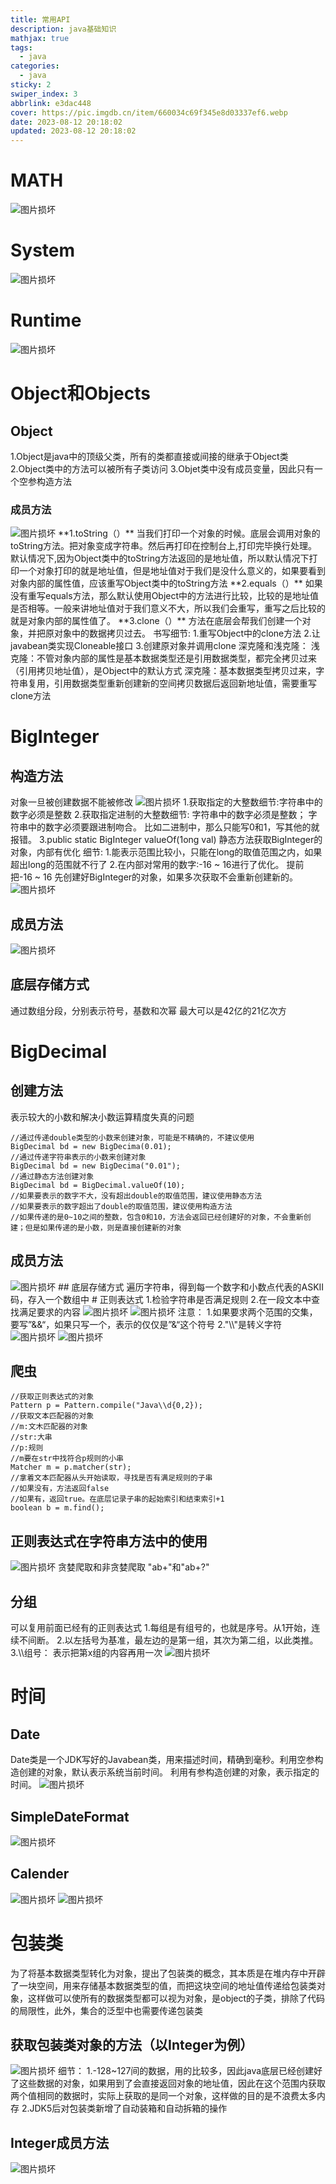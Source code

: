```yaml
---
title: 常用API
description: java基础知识
mathjax: true
tags:
  - java
categories:
  - java
sticky: 2
swiper_index: 3
abbrlink: e3dac448
cover: https://pic.imgdb.cn/item/660034c69f345e8d03337ef6.webp
date: 2023-08-12 20:18:02
updated: 2023-08-12 20:18:02
---
```


# MATH
<img src="/post-img/Pasted image 20230719171712.png" alt="图片损坏" style="zoom:100%;" />

# System
<img src="/post-img/Pasted image 20230719171743.png" alt="图片损坏" style="zoom:100%;" />

# Runtime
<img src="/post-img/Pasted image 20230719171840.png" alt="图片损坏" style="zoom:100%;" />

# Object和Objects
## Object
1.Object是java中的顶级父类，所有的类都直接或间接的继承于Object类
2.Object类中的方法可以被所有子类访问
3.Objet类中没有成员变量，因此只有一个空参构造方法
### 成员方法
<img src="/post-img/Pasted image 20230719172210.png" alt="图片损坏" style="zoom:100%;" />
**1.toString（）**
当我们打印一个对象的时候。底层会调用对象的toString方法。把对象变成字符串。然后再打印在控制台上,打印完毕换行处理。
默认情况下,因为Object类中的toString方法返回的是地址值，所以默认情况下打印一个对象打印的就是地址值，但是地址值对于我们是没什么意义的，如果要看到对象内部的属性值，应该重写Object类中的toString方法
**2.equals（）**
如果没有重写equals方法，那么默认使用Object中的方法进行比较，比较的是地址值是否相等。一般来讲地址值对于我们意义不大，所以我们会重写，重写之后比较的就是对象内部的属性值了。
**3.clone（）**
方法在底层会帮我们创建一个对象，并把原对象中的数据拷贝过去。
书写细节:
1.重写Object中的clone方法
2.让javabean类实现Cloneable接口
3.创建原对象并调用clone
深克隆和浅克隆：
浅克隆：不管对象内部的属性是基本数据类型还是引用数据类型，都完全拷贝过来（引用拷贝地址值），是Object中的默认方式
深克隆：基本数据类型拷贝过来，字符串复用，引用数据类型重新创建新的空间拷贝数据后返回新地址值，需要重写clone方法

# BigInteger
## 构造方法
对象一旦被创建数据不能被修改
<img src="/post-img/Pasted image 20230719173753.png" alt="图片损坏" style="zoom:100%;" />
1.获取指定的大整数细节:字符串中的数字必须是整数
2.获取指定进制的大整数细节:
字符串中的数字必须是整数；
字符串中的数字必须要跟进制吻合。
比如二进制中，那么只能写0和1，写其他的就报错。
3.public static BigInteger valueOf(1ong val)
静态方法获取BigInteger的对象，内部有优化
细节:
1.能表示范围比较小，只能在long的取值范围之内，如果超出long的范围就不行了
2.在内部对常用的数字:-16 ~ 16进行了优化。
提前把-16 ~ 16 先创建好BigInteger的对象，如果多次获取不会重新创建新的。
<img src="/post-img/Pasted image 20230719174258.png" alt="图片损坏" style="zoom:100%;" />

## 成员方法
<img src="/post-img/Pasted image 20230719174324.png" alt="图片损坏" style="zoom:100%;" />

## 底层存储方式
通过数组分段，分别表示符号，基数和次幂
最大可以是42亿的21亿次方
# BigDecimal
## 创建方法
表示较大的小数和解决小数运算精度失真的问题
```
//通过传递double类型的小数来创建对象，可能是不精确的，不建议使用
BigDecimal bd = new BigDecima(0.01);
//通过传递字符串表示的小数来创建对象
BigDecimal bd = new BigDecima("0.01");
//通过静态方法创建对象
BigDecimal bd = BigDecimal.valueOf(10);
//如果要表示的数字不大，没有超出double的取值范围，建议使用静态方法
//如果要表示的数字超出了double的取值范围，建议使用构造方法
//如果传递的是0~10之间的整数，包含0和10，方法会返回已经创建好的对象，不会重新创建；但是如果传递的是小数，则是直接创建新的对象
```
## 成员方法
<img src="/post-img/Pasted image 20230720164842.png" alt="图片损坏" style="zoom:100%;" />
## 底层存储方式
遍历字符串，得到每一个数字和小数点代表的ASKII码，存入一个数组中
# 正则表达式
1.检验字符串是否满足规则
2.在一段文本中查找满足要求的内容
<img src="/post-img/Pasted image 20230720165324.png" alt="图片损坏" style="zoom:100%;" />
<img src="/post-img/Pasted image 20230720165726.png" alt="图片损坏" style="zoom:100%;" />
注意：
1.如果要求两个范围的交集，要写”&&“，如果只写一个，表示的仅仅是”&“这个符号
2."\\"是转义字符
<img src="/post-img/Pasted image 20230720165836.png" alt="图片损坏" style="zoom:100%;" />
<img src="/post-img/Pasted image 20230720165901.png" alt="图片损坏" style="zoom:100%;" />

## 爬虫
```
//获取正则表达式的对象
Pattern p = Pattern.compile("Java\\d{0,2});
//获取文本匹配器的对象
//m:文木匹配器的对象
//str:大串
//p:规则
//m要在str中找符合p规则的小串
Matcher m = p.matcher(str);
//拿着文本匹配器从头开始读取，寻找是否有满足规则的子串
//如果没有，方法返回false
//如果有，返回true。在底层记录子串的起始索引和结束索引+1
boolean b = m.find();
```
## 正则表达式在字符串方法中的使用
<img src="/post-img/Pasted image 20230720170913.png" alt="图片损坏" style="zoom:100%;" />
贪婪爬取和非贪婪爬取
"ab+"和"ab+?"

## 分组
可以复用前面已经有的正则表达式
1.每组是有组号的，也就是序号。从1开始，连续不间断。
2.以左括号为基准，最左边的是第一组，其次为第二组，以此类推。
3.\\\\组号： 表示把第x组的内容再用一次
<img src="/post-img/Pasted image 20230720171347.png" alt="图片损坏" style="zoom:100%;" />

# 时间
## Date
Date类是一个JDK写好的Javabean类，用来描述时间，精确到毫秒。利用空参构造创建的对象，默认表示系统当前时间。
利用有参构造创建的对象，表示指定的时间。
<img src="/post-img/Pasted image 20230720171641.png" alt="图片损坏" style="zoom:100%;" />

## SimpleDateFormat
<img src="/post-img/Pasted image 20230720171817.png" alt="图片损坏" style="zoom:100%;" />

## Calender
<img src="/post-img/Pasted image 20230720172005.png" alt="图片损坏" style="zoom:100%;" />
<img src="/post-img/Pasted image 20230720172023.png" alt="图片损坏" style="zoom:100%;" />

# 包装类
为了将基本数据类型转化为对象，提出了包装类的概念，其本质是在堆内存中开辟了一块空间，用来存储基本数据类型的值，而把这块空间的地址值传递给包装类对象，这样做可以使所有的数据类型都可以视为对象，是object的子类，排除了代码的局限性，此外，集合的泛型中也需要传递包装类
## 获取包装类对象的方法（以Integer为例）
<img src="/post-img/Pasted image 20230720172756.png" alt="图片损坏" style="zoom:100%;" />
细节：
1.-128~127间的数据，用的比较多，因此java底层已经创建好了这些数据的对象，如果用到了会直接返回对象的地址值，因此在这个范围内获取两个值相同的数据时，实际上获取的是同一个对象，这样做的目的是不浪费太多内存
2.JDK5后对包装类新增了自动装箱和自动拆箱的操作

## Integer成员方法
<img src="/post-img/Pasted image 20230720173222.png" alt="图片损坏" style="zoom:100%;" />